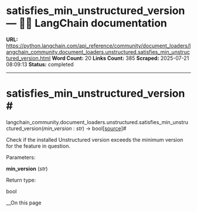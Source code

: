 # satisfies_min_unstructured_version — 🦜🔗 LangChain  documentation

**URL:** https://python.langchain.com/api_reference/community/document_loaders/langchain_community.document_loaders.unstructured.satisfies_min_unstructured_version.html
**Word Count:** 20
**Links Count:** 385
**Scraped:** 2025-07-21 08:09:13
**Status:** completed

---

# satisfies\_min\_unstructured\_version\#

langchain\_community.document\_loaders.unstructured.satisfies\_min\_unstructured\_version\(_min\_version : str_\) → bool[\[source\]](https://python.langchain.com/api_reference/_modules/langchain_community/document_loaders/unstructured.html#satisfies_min_unstructured_version)\#     

Check if the installed Unstructured version exceeds the minimum version for the feature in question.

Parameters:     

**min\_version** \(_str_\)

Return type:     

bool

__On this page